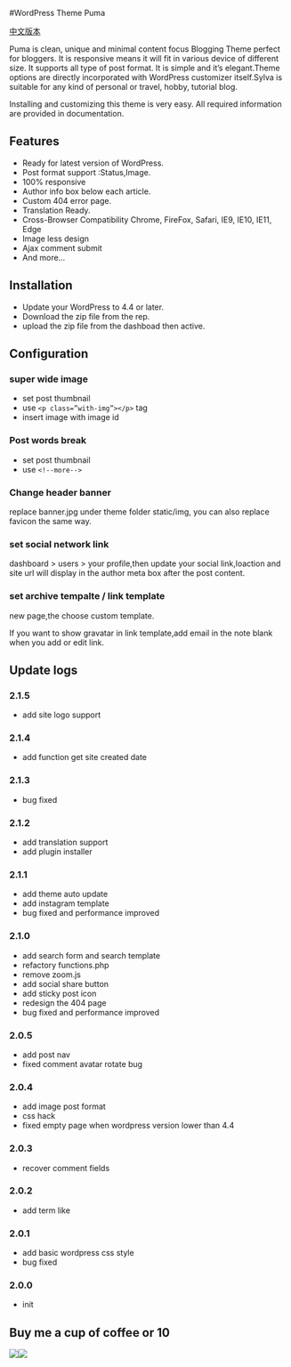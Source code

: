 #WordPress Theme Puma

[中文版本](https://github.com/bigfa/Puma/blob/master/README_CN.md)

Puma is clean, unique and minimal content focus Blogging Theme perfect for bloggers. It is responsive means it will fit in various device of different size. It supports all type of post format. It is simple and it’s elegant.Theme options are directly incorporated with WordPress customizer itself.Sylva is suitable for any kind of personal or travel, hobby, tutorial blog.

Installing and customizing this theme is very easy. All required information are provided in documentation.

## Features


+ Ready for latest version of WordPress.
+ Post format support :Status,Image.
+ 100% responsive
+ Author info box below each article.
+ Custom 404 error page.
+ Translation Ready.
+ Cross-Browser Compatibility Chrome, FireFox, Safari, IE9, IE10, IE11, Edge
+ Image less design
+ Ajax comment submit
+ And more…

## Installation

+ Update your WordPress to 4.4 or later.
+ Download the zip file from the rep.
+ upload the zip file from the dashboad then active.

## Configuration

### super wide image

+ set post thumbnail
+ use `<p class=”with-img”></p>` tag
+ insert image with image id

### Post words break

+ set post thumbnail
+ use `<!--more-->`

### Change header banner

replace banner.jpg under theme folder static/img, you can also replace favicon the same way.

### set social network link

dashboard > users > your profile,then update your social link,loaction and site url will display in the author meta box after the post content.

### set archive tempalte / link template

new page,the choose custom template.

If you want to show gravatar in link template,add email in the note blank when you add or edit link.

## Update logs
### 2.1.5
+ add site logo support

### 2.1.4
+ add function get site created date

### 2.1.3
+ bug fixed

### 2.1.2
+ add translation support
+ add plugin installer

### 2.1.1
+ add theme auto update
+ add instagram template
+ bug fixed and performance improved

### 2.1.0
+ add search form and search template
+ refactory functions.php
+ remove zoom.js
+ add social share button
+ add sticky post icon
+ redesign the 404 page
+ bug fixed and performance improved

### 2.0.5

+ add post nav
+ fixed comment avatar rotate bug

### 2.0.4

+ add image post format
+ css hack
+ fixed empty page when wordpress version lower than 4.4

### 2.0.3
+ recover comment fields

### 2.0.2
+ add term like

### 2.0.1
+ add basic wordpress css style
+ bug fixed

### 2.0.0
+ init

## Buy me a cup of coffee or 10

![](http://static.fatesinger.com/2015/10/o3zg1edhrs8h8gom.JPG)![](http://static.fatesinger.com/2015/10/3knkyzswj5srf0xj.JPG)
